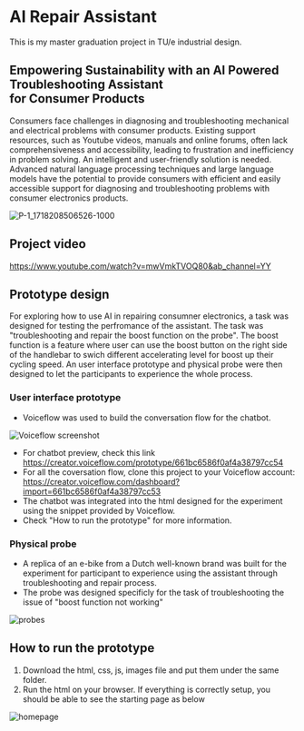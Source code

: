 # AI Repair Assistant
This is my master graduation project in TU/e industrial design.

## Empowering Sustainability with an AI Powered Troubleshooting Assistant <br /> for Consumer Products
Consumers face challenges in diagnosing and troubleshooting mechanical and electrical problems with consumer products. Existing support resources, such as Youtube videos, manuals and online forums, often lack comprehensiveness and accessibility, leading to frustration and inefficiency in problem solving. An intelligent and user-friendly solution is needed. Advanced natural language processing techniques and large language models have the potential to provide consumers with efficient and easily accessible support for diagnosing and troubleshooting problems with consumer electronics products.
<br />

![P-1_1718208506526-1000](https://github.com/Davidhuang616/ai_repair_assistant/assets/124699019/25211f40-aef9-4b40-adec-9ca22a9ce08d)

## Project video
https://www.youtube.com/watch?v=mwVmkTVOQ80&ab_channel=YY

## Prototype design
For exploring how to use AI in repairing consumner electronics, a task was designed for testing the perfromance of the assistant. The task was "troubleshooting and repair the boost function on the probe". The boost function is a feature where user can use the boost button on the right side of the handlebar to swich different accelerating level for boost up their cycling speed. An user interface prototype and physical probe were then designed to let the participants to experience the whole process.

### User interface prototype <br />
* Voiceflow was used to build the conversation flow for the chatbot.
 
![Voiceflow screenshot](https://github.com/Davidhuang616/ai_repair_assistant/assets/124699019/a03e0378-0ddf-44e7-81ea-aeb5c625371a)
<br />
* For chatbot preview, check this link <br />
https://creator.voiceflow.com/prototype/661bc6586f0af4a38797cc54
* For all the coversation flow, clone this project to your Voiceflow account: <br />
https://creator.voiceflow.com/dashboard?import=661bc6586f0af4a38797cc53 <br />
* The chatbot was integrated into the html designed for the experiment using the snippet provided by Voiceflow. <br />
* Check "How to run the prototype" for more information. <br />

### Physical probe <br />
* A replica of an e-bike from a Dutch well-known brand was built for the experiment for participant to experience using the assistant through troubleshooting and repair process.
* The probe was designed specificly for the task of troubleshooting the issue of "boost function not working"

![probes](https://github.com/Davidhuang616/ai_repair_assistant/assets/124699019/35c78bb8-1626-4a62-96d1-6268bba95589)
<br />

## How to run the prototype
1. Download the html, css, js, images file and put them under the same folder.
2. Run the html on your browser. If everything is correctly setup, you should be able to see the starting page as below

![homepage](https://github.com/Davidhuang616/ai_repair_assistant/assets/124699019/96d9f87a-e280-49fa-9f9f-ce26453a12fe)
 <br />


